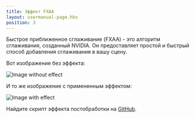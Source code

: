 ```yaml
---
title: Эффект FXAA
layout: usermanual-page.hbs
position: 3
---
```


Быстрое приближенное сглаживание (FXAA) - это алгоритм сглаживания, созданный NVIDIA. Он предоставляет простой и быстрый способ добавления сглаживания в вашу сцену.

Вот изображение без эффекта:

![Image without effect][1]

И то же изображение с примененным эффектом:

![Image with effect][1]

Найдите скрипт эффекта постобработки на [GitHub][3].

[1]: /images/platform/posteffects/without_effects.png
[2]: /images/platform/posteffects/with_fxaa.png
[3]: https://github.com/playcanvas/engine/blob/main/scripts/posteffects/posteffect-fxaa.js
